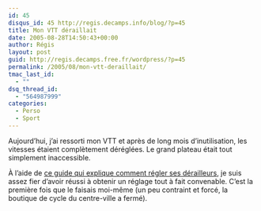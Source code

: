 ```yaml
---
id: 45
disqus_id: 45 http://regis.decamps.info/blog/?p=45
title: Mon VTT déraillait
date: 2005-08-28T14:50:43+00:00
author: Régis
layout: post
guid: http://regis.decamps.free.fr/wordpress/?p=45
permalink: /2005/08/mon-vtt-deraillait/
tmac_last_id:
  - ""
dsq_thread_id:
  - "564987999"
categories:
  - Perso
  - Sport
---
```

Aujourd’hui, j’ai ressorti mon VTT et après de long mois d’inutilisation, les vitesses étaient complètement déréglées. Le grand plateau était tout simplement inaccessible.

À l’aide de [ce guide qui explique comment régler ses dérailleurs](http://membres.lycos.fr/belgiquevtt/derailleur.htm?), je suis assez fier d’avoir réussi à obtenir un réglage tout à fait convenable. C’est la première fois que le faisais moi-même (un peu contraint et forcé, la boutique de cycle du centre-ville a fermé).
